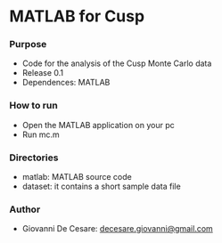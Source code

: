 # MATLAB for Cusp #

### Purpose ###

* Code for the analysis of the Cusp Monte Carlo data
* Release 0.1
* Dependences: MATLAB

### How to run ###

* Open the MATLAB application on your pc
* Run mc.m

### Directories ###
* matlab: MATLAB source code
* dataset: it contains a short sample data file

### Author ###

* Giovanni De Cesare: decesare.giovanni@gmail.com
